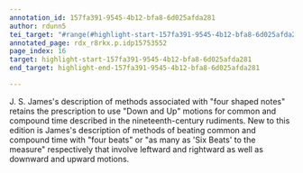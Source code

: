 ```yaml
---
annotation_id: 157fa391-9545-4b12-bfa8-6d025afda281
author: rdunn5
tei_target: "#range(#highlight-start-157fa391-9545-4b12-bfa8-6d025afda281, #highlight-end-157fa391-9545-4b12-bfa8-6d025afda281)"
annotated_page: rdx_r8rkx.p.idp15753552
page_index: 16
target: highlight-start-157fa391-9545-4b12-bfa8-6d025afda281
end_target: highlight-end-157fa391-9545-4b12-bfa8-6d025afda281

---
```

J. S. James's description of methods associated with "four shaped notes" retains the prescription to use "Down and Up" motions for common and compound time described in the nineteenth-century rudiments. New to this edition is James's description of methods of beating common and compound time with "four beats" or "as many as 'Six Beats' to the measure" respectively that involve leftward and rightward as well as downward and upward motions.